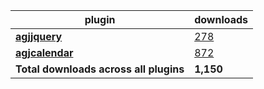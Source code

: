 plugin|downloads
------|----------
[**agjjquery**](https://www.npmjs.com/package/agjjquery)|[278](https://www.npmjs.com/package/agjjquery)
[**agjcalendar**](https://www.npmjs.com/package/agjcalendar)|[872](https://www.npmjs.com/package/agjcalendar)
**Total downloads across all plugins**|**1,150**
